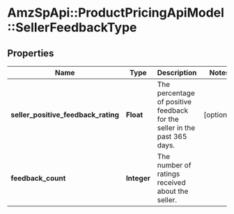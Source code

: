 # AmzSpApi::ProductPricingApiModel::SellerFeedbackType

## Properties
Name | Type | Description | Notes
------------ | ------------- | ------------- | -------------
**seller_positive_feedback_rating** | **Float** | The percentage of positive feedback for the seller in the past 365 days. | [optional] 
**feedback_count** | **Integer** | The number of ratings received about the seller. | 


